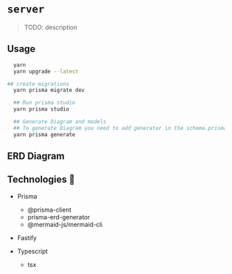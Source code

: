 # `server`

> TODO: description

## Usage

```bash
  yarn 
  yarn upgrade --latest

```


```bash
## create migrations
  yarn prisma migrate dev
```

```bash
  ## Run prisma studio
  yarn prisma studio

  ## Generate Diagram and models
  ## To generate Diagram you need to add generator in the schema.prisma
  yarn prisma generate
```

## ERD Diagram

## Technologies :rocket:

- Prisma
  - @prisma-client
  - prisma-erd-generator
  - @mermaid-js/mermaid-cli

- Fastify
- Typescript
  - tsx

